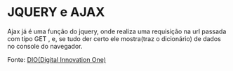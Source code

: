 # JQUERY e AJAX

Ajax já é uma função do jquery, onde realiza uma requisição na url passada com tipo GET
, e, se tudo der certo ele mostra(traz o dicionário) de dados no console do navegador.
 
Fonte: <a href="https://www.dio.me/">DIO(Digital Innovation One)</a>

